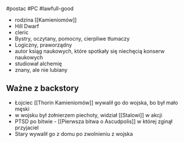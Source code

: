 #postac #PC #lawfull-good
* rodzina [[Kamieniomów]]
* Hill Dwarf
* cleric
* Bystry, oczytany, pomocny, cierpliwe tłumaczy
* Logiczny, praworządny
* autor ksiąg naukowych, które spotkały się niechęcią konserw naukowych
* studiował alchemię 
* znany, ale nie lubiany

## Ważne z backstory 

* Łojciec [[Thorin Kamieniomów]] wywalił go do wojska, bo był mało męski 
* w wojsku był żołnierzem piechoty, widział [[Stalowi]] w akcji 
* PTSD po bitwie - [[Pierwsza bitwa o Ascudpolis]] w której zginął przyjaciel 
* Stary wywalił go z domu po zwolnieniu z wojska


